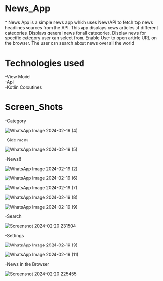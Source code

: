 <h1>News_App</h1>
* News App is a simple news app which uses NewsAPI to fetch top news headlines sources from the API.
This app displays news articles of different categories.
Displays general news for all categories.
Display news for specific category user can select from.
Enable User to open article URL on the browser.
The user can search about news over all the world

<h1>Technologies used</h1>
-View Model</br>
-Api</br>
-Kotlin Coroutines</br>

<h1>Screen_Shots</h1>
-Category

![WhatsApp Image 2024-02-19 (4)](https://github.com/NadaMansour20/News_App/assets/125664031/984e8dc0-12a3-4690-aece-45e5dc644d07)

-Side menu

![WhatsApp Image 2024-02-19 (5)](https://github.com/NadaMansour20/News_App/assets/125664031/2433206c-0ecb-4ff9-a4b5-4e21d56f61a2)

-News!!

![WhatsApp Image 2024-02-19 (2)](https://github.com/NadaMansour20/News_App/assets/125664031/f17670a8-596a-4108-8207-18e7a0ceb811)

![WhatsApp Image 2024-02-19 (6)](https://github.com/NadaMansour20/News_App/assets/125664031/47c20e7c-43d1-454b-8538-f7be357d1b72)

![WhatsApp Image 2024-02-19 (7)](https://github.com/NadaMansour20/News_App/assets/125664031/a147b336-aae3-43e4-9a97-8e8bbe680b2f)

![WhatsApp Image 2024-02-19 (8)](https://github.com/NadaMansour20/News_App/assets/125664031/ab457b3c-4470-42c4-83a6-65168ce492d3)

![WhatsApp Image 2024-02-19 (9)](https://github.com/NadaMansour20/News_App/assets/125664031/e59b58d9-4cff-4a6a-b816-528ebcb846ee)

-Search

![Screenshot 2024-02-20 231504](https://github.com/NadaMansour20/News_App/assets/125664031/0c5385d1-ba11-47a7-99d3-d53608e35ef5)


-Settings

![WhatsApp Image 2024-02-19 (3)](https://github.com/NadaMansour20/News_App/assets/125664031/0efff59e-f963-41f8-b866-5627938f2508)

![WhatsApp Image 2024-02-19 (11)](https://github.com/NadaMansour20/News_App/assets/125664031/3069bea4-32d1-4c59-8944-a2bdb4adc813)

-News in  the Browser

![Screenshot 2024-02-20 225455](https://github.com/NadaMansour20/News_App/assets/125664031/bf511948-167e-45cf-9a85-aa07ba713b18)














